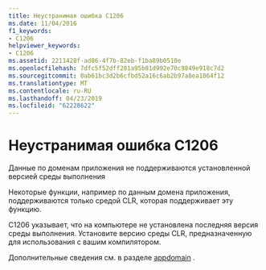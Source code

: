```yaml
---
title: Неустранимая ошибка C1206
ms.date: 11/04/2016
f1_keywords:
- C1206
helpviewer_keywords:
- C1206
ms.assetid: 2211428f-ad86-4f7b-82eb-f1ba89b0510e
ms.openlocfilehash: 7dfc5f52dff281a95b81d992e70c9849e918c7d2
ms.sourcegitcommit: 0ab61bc3d2b6cfbd52a16c6ab2b97a8ea1864f12
ms.translationtype: MT
ms.contentlocale: ru-RU
ms.lasthandoff: 04/23/2019
ms.locfileid: "62228622"
---
```

# <a name="fatal-error-c1206"></a>Неустранимая ошибка C1206

Данные по доменам приложения не поддерживаются установленной версией среды выполнения

Некоторые функции, например по данным домена приложения, поддерживаются только средой CLR, которая поддерживает эту функцию.

C1206 указывает, что на компьютере не установлена последняя версия среды выполнения. Установите версию среды CLR, предназначенную для использования с вашим компилятором.

Дополнительные сведения см. в разделе [appdomain](../../cpp/appdomain.md) .